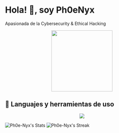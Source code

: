 

<h1>Hola! 👋, soy Ph0eNyx </h1>
<p>Apasionada de la Cybersecurity & Ethical Hacking</p>
<div id="header" align="center">
  <img src="https://media0.giphy.com/media/v1.Y2lkPTc5MGI3NjExa3FuMTIwZGtkcjQzeTByems5NWVoc3IwNjdqMzJqZ21tdzdvZzZ6ZSZlcD12MV9pbnRlcm5hbF9naWZfYnlfaWQmY3Q9cw/GUIlE3bi84TOjGzSo1/giphy.gif" width="200"/>
</div>
<h2>🚀 Languajes y herramientas de uso</h2>
<p align="center">
  <a href="https://skillicons.dev">
    <img src="https://skillicons.dev/icons?i=linux,kali,bash,html,css,docker,git,github,html,php,neovim,notion,obsidian,py,vscode" />
  </a>

![Ph0e-Nyx's Stats](https://github-readme-stats.vercel.app/api?username=Ph0e-Nyx&theme=tokyonight&show_icons=true&hide_border=true&count_private=false)
![Ph0e-Nyx's Streak](https://github-readme-streak-stats.herokuapp.com/?user=Ph0e-Nyx&theme=tokyonight&hide_border=true)
